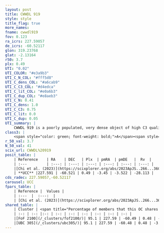 ```yaml
---
layout: post
title: CWWDL 919
style: style
title_flag: true
more_names: 
fname: cwwdl919
fov: 0.123
ra_icrs: 227.59057
de_icrs: -60.52117
glon: 319.23768
glat: -2.13164
r50: 3.7
plx: 0.49
UTI: "0.02"
UTI_COLOR: "#e3a9b3"
UTI_C_N_COL: "#fff5d8"
UTI_C_dens_COL: "#a6cab9"
UTI_C_C3_COL: "#d4edca"
UTI_C_lit_COL: "#e0a6b3"
UTI_C_dup_COL: "#e8aeb3"
UTI_C_N: 0.41
UTI_C_dens: 1.0
UTI_C_C3: 0.75
UTI_C_lit: 0.0
UTI_C_dup: 0.05
UTI_summary: |
    CWWDL 919 is a poorly populated, very dense object of high C3 quality. It was recently reported in the literature.<br><br><span style="color: #99180f; font-weight: bold;">Warning: </span>This is very likely a duplicate object, which shares a large percentage of members with at least one previously reported entry.
class3: |
    <span style="color: green; font-weight: bold;">A</span><span style="color: #FFC300; font-weight: bold;">B</span>
r_50_val: 3.7
N_50_val: 41
scix_url: CWWDL%20919
posit_table: |
    | Reference    | RA    | DEC   | Plx  | pmRA  | pmDE   |  Rv  |
    | :---         | :---: | :---: | :---: | :---: | :---: | :---: |
    |[Chi et al. (2023)](https://scixplorer.org/abs/2023ApJS..266...36C) | 227.62 | -60.496 | 0.486 | -3.521 | -3.574 | -25.537 |
    | **UCC** |227.591 | -60.521 | 0.49 | -3.45 | -3.522 | -28.113 | 
cds_radec: 227.59057,-60.52117
carousel: UCC
fpars_table: |
    | Reference |  Values |
    | :---  |  :---:  |
    | [Chi et al. (2023)](https://scixplorer.org/abs/2023ApJS..266...36C) | `logAge=7.73, Z=0.44` |
shared_table: |
    | Cluster | <span title="Percentage of members that this OC shares with the ones listed">%</span>   | RA   | DEC   | Plx   | pmRA  | pmDE  | Rv | UTI |
    | :-: | :-: |:-: | :-: | :-: | :-: | :-: | :-: | :-: |
    |[FoF 2100](/_clusters/fof2100/)| 95.1 | 227.59 | -60.49 | 0.48 | -3.4 | -3.5 | -28.11 |0.7 |
    |[UBC 305](/_clusters/ubc305/)| 95.1 | 227.59 | -60.48 | 0.48 | -3.39 | -3.5 | -28.11 |0.07 |
---
```

